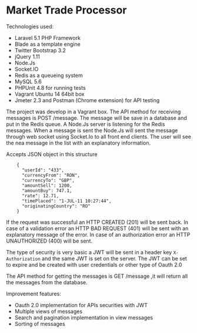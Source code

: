 Market Trade Processor
======================

Technologies used:

- Laravel 5.1 PHP Framework
- Blade as a template engine
- Twitter Bootstrap 3.2
- jQuery 1.11
- Node.Js
- Socket.IO
- Redis as a queueing system
- MySQL 5.6
- PHPUnit 4.8 for running tests
- Vagrant Ubuntu 14 64bit box
- Jmeter 2.3 and Postman (Chrome extension) for API testing

The project was develop in a Vagrant box.
The API method for receiving messages is POST /message.
The message will be save in a database and put in the Redis queue. A Node.Js server is listening for the Redis messages.
When a message is sent the Node.Js will sent the message through web socket using Socket.Io to all front end clients.
The user will see the nea message in the list with an explanatory information.

Accepts JSON object in this structure

        {
          "userId": "433",
          "currencyFrom": "RON",
          "currencyTo": "GBP",
          "amountSell": 1200,
          "amountBuy": 747.1,
          "rate": 12.71,
          "timePlaced": "1-JUL-11 10:27:44",
          "originatingCountry": "RO"
        }


If the request was successful an HTTP CREATED (201) will be sent back.
In case of a validation error an HTTP BAD REQUEST (401) will be sent with an explanatory message of the error.
In case of an authorization error an HTTP UNAUTHORIZED (400) will be sent.

The type of security is very basic a JWT will be sent in a header key `X-Authorization` and the same JWT is set on the server.
The JWT can be set to expire and be created with user credentials or other type of Oauth 2.0

The API method for getting the messages is GET /message ,it will return all the messages from the database.

Improvement features:

- Oauth 2.0 implementation for APIs securities with JWT
- Multiple views of messages
- Search and pagination implementation in view messages
- Sorting of messages
